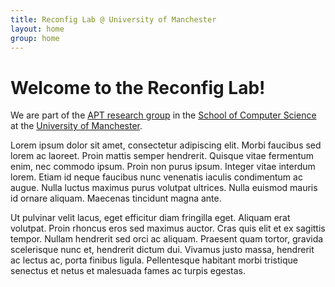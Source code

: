 ```yaml
---
title: Reconfig Lab @ University of Manchester
layout: home
group: home
---
```


# Welcome to the Reconfig Lab!

We are part of the [APT research group](http://apt.cs.manchester.ac.uk/) in the [School of Computer Science](http://www.cs.manchester.ac.uk/) at the [University of Manchester](http://www.manchester.ac.uk/).

Lorem ipsum dolor sit amet, consectetur adipiscing elit. Morbi faucibus sed lorem ac laoreet. Proin mattis semper hendrerit. Quisque vitae fermentum enim, nec commodo ipsum. Proin non purus ipsum. Integer vitae interdum lorem. Etiam id neque faucibus nunc venenatis iaculis condimentum ac augue. Nulla luctus maximus purus volutpat ultrices. Nulla euismod mauris id ornare aliquam. Maecenas tincidunt magna ante.

Ut pulvinar velit lacus, eget efficitur diam fringilla eget. Aliquam erat volutpat. Proin rhoncus eros sed maximus auctor. Cras quis elit et ex sagittis tempor. Nullam hendrerit sed orci ac aliquam. Praesent quam tortor, gravida scelerisque nunc et, hendrerit dictum dui. Vivamus justo massa, hendrerit ac lectus ac, porta finibus ligula. Pellentesque habitant morbi tristique senectus et netus et malesuada fames ac turpis egestas.
